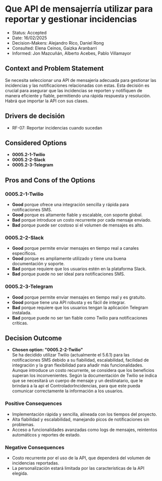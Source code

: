 # Que API de mensajerría utilizar para reportar y gestionar incidencias

* Status: Accepted
* Date: 16/02/2025
* Decision-Makers: Alejandro Rico, Daniel Rong
* Consulted: Elena Ceinos, Gaizka Aranbarri
* Informed: Jon Mazcuñán, Alberto Acebes, Pablo Villamayor

## Context and Problem Statement

Se necesita seleccionar una API de mensajería adecuada para gestionar las incidencias y las notificaciones relacionadas con estas. Esta decisión es crucial para asegurar que las incidencias se reporten y notifiquen de manera eficiente y fiable, permitiendo una rápida respuesta y resolución. Habrá que importar la API con sus clases.

## Drivers de decisión

* RF-07: Reportar incidencias cuando sucedan

## Considered Options

* **0005.2-1-Twilio**
* **0005.2-2-Slack**
* **0005.2-3-Telegram**

## Pros and Cons of the Options

### 0005.2-1-Twilio

* **Good** porque ofrece una integración sencilla y rápida para notificaciones SMS.  
* **Good** porque es altamente fiable y escalable, con soporte global.  
* **Bad** porque introduce un costo recurrente por cada mensaje enviado.  
* **Bad** porque puede ser costoso si el volumen de mensajes es alto.  

### 0005.2-2-Slack

* **Good** porque permite enviar mensajes en tiempo real a canales específicos.  
* **Good** porque es ampliamente utilizado y tiene una buena documentación y soporte.  
* **Bad** porque requiere que los usuarios estén en la plataforma Slack.  
* **Bad** porque puede no ser ideal para notificaciones SMS.  

### 0005.2-3-Telegram

* **Good** porque permite enviar mensajes en tiempo real y es gratuito.  
* **Good** porque tiene una API robusta y es fácil de integrar.  
* **Bad** porque requiere que los usuarios tengan la aplicación Telegram instalada.  
* **Bad** porque puede no ser tan fiable como Twilio para notificaciones críticas.  

## Decision Outcome

* **Chosen option: "0005.2-2-Twilio"**  
Se ha decidido utilizar Twilio (actualmente el 5.6.1) para las notificaciones SMS debido a su fiabilidad, escalabilidad, facilidad de integración y la gran flexibilidad para añadir más funcionalidades. Aunque introduce un costo recurrente, se considera que los beneficios superan los inconvenientes. Según la documentación de Twilio se indica que se necesitará un cuerpo de mensaje y un destinatario, que le brindará a la api el ControladorIncidencias, para que este pueda comunicar correctamente la información a los usuarios.

### Positive Consequences

* Implementación rápida y sencilla, alineada con los tiempos del proyecto.  
* Alta fiabilidad y escalabilidad, manejando picos de notificaciones sin problemas.  
* Acceso a funcionalidades avanzadas como logs de mensajes, reintentos automáticos y reportes de estado.

### Negative Consequences

* Costo recurrente por el uso de la API, que dependerá del volumen de incidencias reportadas.  
* La personalización estará limitada por las características de la API elegida.  
